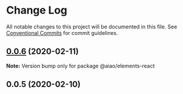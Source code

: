 # Change Log

All notable changes to this project will be documented in this file. See [Conventional Commits](https://conventionalcommits.org) for commit guidelines.

## [0.0.6](https://github.com/aiao-io/aiao/compare/@aiao/elements-react@0.0.5...@aiao/elements-react@0.0.6) (2020-02-11)

**Note:** Version bump only for package @aiao/elements-react

## 0.0.5 (2020-02-10)
